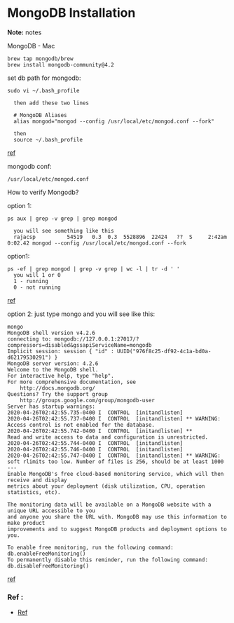 # MongoDB Installation

**Note:** notes



MongoDB - Mac
```
brew tap mongodb/brew
brew install mongodb-community@4.2
```

set db path for mongodb:
```
sudo vi ~/.bash_profile

  then add these two lines

  # MongoDB Aliases
  alias mongod="mongod --config /usr/local/etc/mongod.conf --fork"

  then
  source ~/.bash_profile
```
[ref](https://stackoverflow.com/questions/28771558/set-dbpath-in-mongodb-homebrew-installed-mac-os)


mongodb conf:
```
/usr/local/etc/mongod.conf
```

How to verify Mongodb?

option 1:
```
ps aux | grep -v grep | grep mongod

  you will see something like this
  rajacsp          54519   0.3  0.3  5528896  22424   ??  S     2:42am   0:02.42 mongod --config /usr/local/etc/mongod.conf --fork
```


option1:
```
ps -ef | grep mongod | grep -v grep | wc -l | tr -d ' '
  you will 1 or 0
  1 - running
  0 - not running
```
[ref](https://stackoverflow.com/questions/31561098/how-to-check-if-mongo-db-is-running-on-mac)

option 2:
just type mongo and you will see like this:
```
mongo
MongoDB shell version v4.2.6
connecting to: mongodb://127.0.0.1:27017/?compressors=disabled&gssapiServiceName=mongodb
Implicit session: session { "id" : UUID("976f8c25-df92-4c1a-bd0a-d62179530291") }
MongoDB server version: 4.2.6
Welcome to the MongoDB shell.
For interactive help, type "help".
For more comprehensive documentation, see
	http://docs.mongodb.org/
Questions? Try the support group
	http://groups.google.com/group/mongodb-user
Server has startup warnings:
2020-04-26T02:42:55.735-0400 I  CONTROL  [initandlisten]
2020-04-26T02:42:55.737-0400 I  CONTROL  [initandlisten] ** WARNING: Access control is not enabled for the database.
2020-04-26T02:42:55.742-0400 I  CONTROL  [initandlisten] **          Read and write access to data and configuration is unrestricted.
2020-04-26T02:42:55.744-0400 I  CONTROL  [initandlisten]
2020-04-26T02:42:55.746-0400 I  CONTROL  [initandlisten]
2020-04-26T02:42:55.747-0400 I  CONTROL  [initandlisten] ** WARNING: soft rlimits too low. Number of files is 256, should be at least 1000
---
Enable MongoDB's free cloud-based monitoring service, which will then receive and display
metrics about your deployment (disk utilization, CPU, operation statistics, etc).

The monitoring data will be available on a MongoDB website with a unique URL accessible to you
and anyone you share the URL with. MongoDB may use this information to make product
improvements and to suggest MongoDB products and deployment options to you.

To enable free monitoring, run the following command: db.enableFreeMonitoring()
To permanently disable this reminder, run the following command: db.disableFreeMonitoring()
```

[ref](https://stackoverflow.com/questions/31561098/how-to-check-if-mongo-db-is-running-on-mac)

### Ref :

  * [Ref](https://docs.mongodb.com/manual/tutorial/install-mongodb-on-os-x/)

